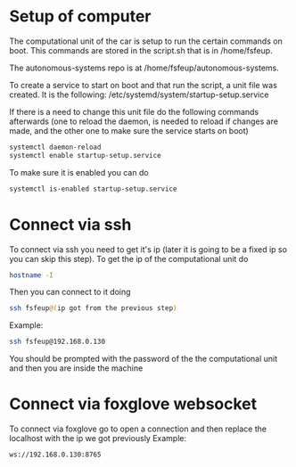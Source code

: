 # Setup of computer

The computational unit of the car is setup to run the certain commands on boot.
This commands are stored in the script.sh that is in /home/fsfeup.

The autonomous-systems repo is at /home/fsfeup/autonomous-systems.

To create a service to start on boot and that run the script, a unit file was created. It is the following: /etc/systemd/system/startup-setup.service

If there is a need to change this unit file do the following commands afterwards (one to reload the daemon, is needed to reload if changes are made, and the other one to make sure the service starts on boot)

``` bash
systemctl daemon-reload
systemctl enable startup-setup.service
```

To make sure it is enabled you can do 
``` bash
systemctl is-enabled startup-setup.service
```

# Connect via ssh

To connect via ssh you need to get it's ip (later it is going to be a fixed ip so you can skip this step). To get the ip of the computational unit do 
``` bash
hostname -I 
```
Then you can connect to it doing 
``` bash
ssh fsfeup@(ip got from the previous step)
```
Example:
``` bash
ssh fsfeup@192.168.0.130
```
You should be prompted with the password of the the computational unit and then you are inside the machine

# Connect via foxglove websocket

To connect via foxglove go to open a connection and then replace the localhost with the ip we got previously
Example:
``` bash
ws://192.168.0.130:8765
```
